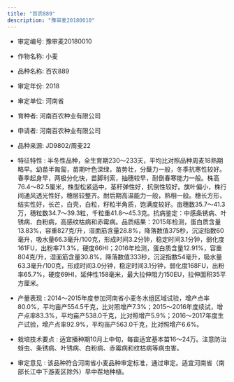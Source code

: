 ```yaml
---
title: "百农889"
description: "豫审麦20180010"
---
```

* 审定编号:  豫审麦20180010

*  作物名称:  小麦

*  品种名称:  百农889

*  审定年份:  2018

*  审定单位:  河南省

* 育种者:  河南百农种业有限公司

*  申请者:  河南百农种业有限公司

*  品种来源:  JD9802/周麦22

*  特征特性 : 
半冬性品种，全生育期230～233天，平均比对照品种周麦18熟期略早。幼苗半匍匐，苗期叶色深绿，苗势壮，分蘖力一般，冬季抗寒性较好。春季起身早，两极分化快，苗脚利索，抽穗较早，耐倒春寒能力一般。株高76.4～82.5厘米，株型松紧适中，茎秆弹性好，抗倒性较好。旗叶偏小，株行间通风透光性好，穗层较整齐。耐后期高温能力一般，熟相一般。穗长方形，结实性好，长芒，白壳，白粒，籽粒半角质，饱满度较好。亩穗数35.7～41.3万，穗粒数34.7～39.3粒，千粒重41.8～45.3克。抗病鉴定：中感条锈病、叶锈病、白粉病，高感纹枯病和赤霉病。品质结果：2015年检测，蛋白质含量13.83%，容重827克/升，湿面筋含量28.8%，降落数值375秒，沉淀指数60毫升，吸水量66.3毫升/100克，形成时间3.2分钟，稳定时间3.1分钟，弱化度161FU，出粉率71.3%，硬度66HI；2016年检测，蛋白质含量12.91%，容重804克/升，湿面筋含量30.8%，降落数值333秒，沉淀指数54毫升，吸水量63.3毫升/100克，形成时间3.0分钟，稳定时间3.1分钟，弱化度168FU，出粉率65.7%，硬度69HI，延伸性158毫米，最大拉伸阻力150EU，拉伸面积35平方厘米。
 
*  产量表现 : 
2014～2015年度参加河南省小麦冬水组区域试验，增产点率80.0%，平均亩产554.5千克，比对照增产7.3%；2015～2016年度续试，增产点率83.3%，平均亩产538.0千克，比对照增产5.9%；2016～2017年度生产试验，增产点率92.9%，平均亩产563.0千克，比对照增产6.6%。

*  栽培技术要点 : 
适宜播种期10月上中旬，每亩适宜基本苗16～24万。注意防治蚜虫、条锈病、叶锈病、白粉病、赤霉病和纹枯病等病虫害。

*  审定意见 : 
该品种符合河南省小麦品种审定标准，通过审定。适宜河南省（南部长江中下游麦区除外）早中茬地种植。
